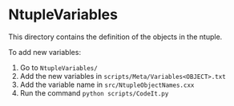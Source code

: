 # NtupleVariables

This directory contains the definition of the objects in the ntuple.

To add new variables:

1. Go to `NtupleVariables/`
2. Add the new variables in `scripts/Meta/Variables<OBJECT>.txt`
3. Add the variable name in `src/NtupleObjectNames.cxx`
4. Run the command `python scripts/CodeIt.py`
